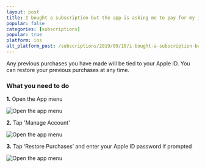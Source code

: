 ```yaml
---
layout: post
title: I bought a subscription but the app is asking me to pay for my issue(s)
popular: false
categories: [subscriptions]
popular: true
platform: ios
alt_platform_post: /subscriptions/2019/09/10/i-bought-a-subscription-but-the-app-is-asking-me-to-pay-for-issues-android
---
```

Any previous purchases you have made will be tied to your Apple ID. You can restore your previous purchases at any time.

### What you need to do

**1.** Open the App menu

![Open the app menu]({{site.url}}{{site.baseurl}}/img/screenshots/restore-purchases/tap-menu-icon.png)

**2.** Tap 'Manage Account'

![Open the app menu]({{site.url}}{{site.baseurl}}/img/screenshots/restore-purchases/tap-manage-account.png)

**3.** Tap ‘Restore Purchases’ and enter your Apple ID password if prompted

![Open the app menu]({{site.url}}{{site.baseurl}}/img/screenshots/restore-purchases/tap-restore-purchases.png)
